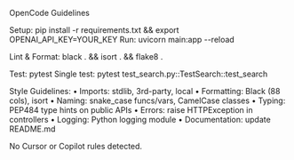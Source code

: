 OpenCode Guidelines

Setup: pip install -r requirements.txt && export OPENAI_API_KEY=YOUR_KEY
Run: uvicorn main:app --reload

Lint & Format: black . && isort . && flake8 .

Test: pytest
Single test: pytest test_search.py::TestSearch::test_search

Style Guidelines:
• Imports: stdlib, 3rd-party, local
• Formatting: Black (88 cols), isort
• Naming: snake_case funcs/vars, CamelCase classes
• Typing: PEP484 type hints on public APIs
• Errors: raise HTTPException in controllers
• Logging: Python logging module
• Documentation: update README.md

No Cursor or Copilot rules detected.